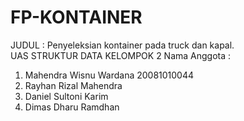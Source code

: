# FP-KONTAINER
JUDUL : Penyeleksian kontainer pada truck dan kapal.</br>
UAS STRUKTUR DATA KELOMPOK 2
Nama Anggota :
1. Mahendra Wisnu Wardana 20081010044
2. Rayhan Rizal Mahendra
3. Daniel Sultoni Karim
4. Dimas Dharu Ramdhan

